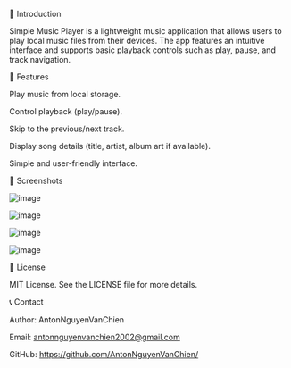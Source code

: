 📌 Introduction

Simple Music Player is a lightweight music application that allows users to play local music files from their devices. The app features an intuitive interface and supports basic playback controls such as play, pause, and track navigation.

🎵 Features

Play music from local storage.

Control playback (play/pause).

Skip to the previous/next track.

Display song details (title, artist, album art if available).

Simple and user-friendly interface.

📸 Screenshots

![image](https://github.com/user-attachments/assets/9f47c7f0-d933-4ef1-8490-49164be8f306)

![image](https://github.com/user-attachments/assets/bba5b709-8300-4612-8bb4-766f540c1934)

![image](https://github.com/user-attachments/assets/21279323-b437-4199-aad1-4d11ace40e8b)

![image](https://github.com/user-attachments/assets/5f8dd8e2-a14d-4a39-bba2-54cc9c2b2f7b)

📜 License

MIT License. See the LICENSE file for more details.

📞 Contact

Author: AntonNguyenVanChien

Email: antonnguyenvanchien2002@gmail.com

GitHub: https://github.com/AntonNguyenVanChien/

